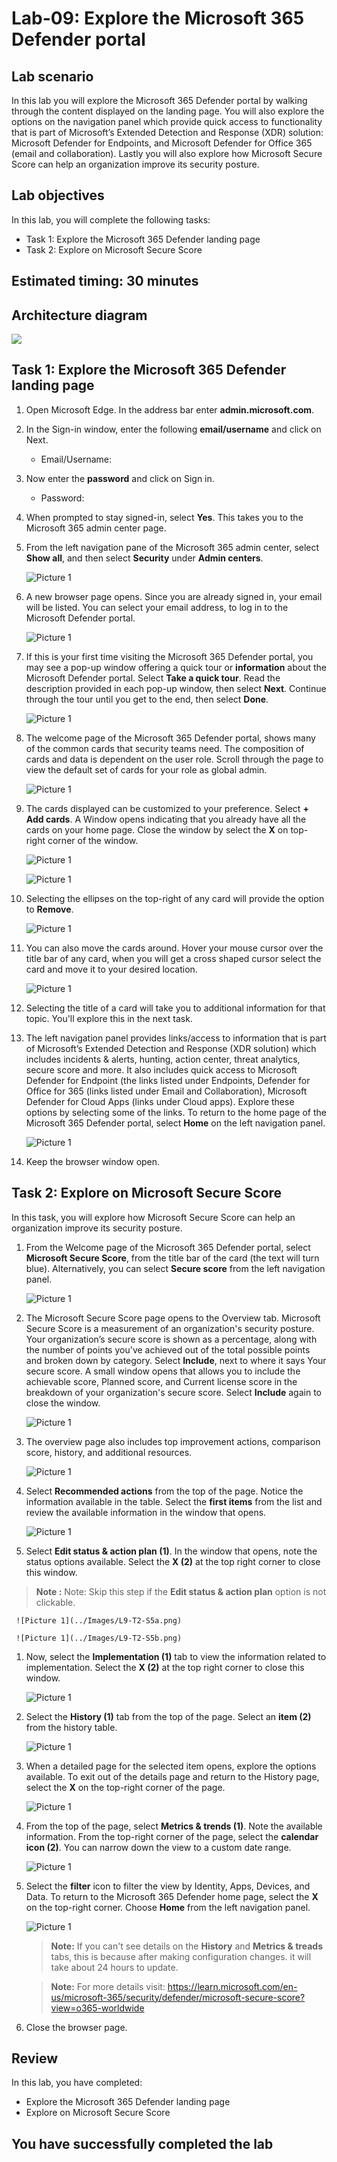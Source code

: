 # Lab-09: Explore the Microsoft 365 Defender portal

## Lab scenario
In this lab you will explore the Microsoft 365 Defender portal by walking through the content displayed on the landing page. You will also explore the options on the navigation panel which provide quick access to functionality that is part of Microsoft’s Extended Detection and Response (XDR) solution: Microsoft Defender for Endpoints, and Microsoft Defender for Office 365 (email and collaboration).  Lastly you will also explore how Microsoft Secure Score can help an organization improve its security posture.

## Lab objectives

In this lab, you will complete the following tasks:

+ Task 1: Explore the Microsoft 365 Defender landing page
+ Task 2: Explore on Microsoft Secure Score

## Estimated timing: 30 minutes

## Architecture diagram

![](../Images/sc900lab9.png)

## Task 1:  Explore the Microsoft 365 Defender landing page

1. Open Microsoft Edge. In the address bar enter **admin.microsoft.com**.

1. In the Sign-in window, enter the following **email/username** and click on Next.

    * Email/Username: <inject key="AzureAdUserEmail"></inject>

1. Now enter the **password** and click on Sign in.
   
   * Password: <inject key="AzureAdUserPassword"></inject>
  
1. When prompted to stay signed-in, select **Yes**. This takes you to the Microsoft 365 admin center page.

1. From the left navigation pane of the Microsoft 365 admin center, select **Show all**, and then select **Security** under **Admin centers**.

     ![Picture 1](../Images/L9-T1-S6.png)

1. A new browser page opens. Since you are already signed in, your email will be listed. You can select your email address, <inject key="AzureAdUserEmail"></inject> to log in to the Microsoft Defender portal. 

     ![Picture 1](../Images/L9-T1-S7.png)

1. If this is your first time visiting the Microsoft 365 Defender portal, you may see a pop-up window offering a quick tour or **information** about the Microsoft Defender portal. Select **Take a quick tour**. Read the description provided in each pop-up window, then select **Next**. Continue through the tour until you get to the end, then select **Done**.

     ![Picture 1](../Images/L9-T1-S8.png)

1. The welcome page of the Microsoft 365 Defender portal, shows many of the common cards that security teams need. The composition of cards and data is dependent on the user role. Scroll through the page to view the default set of cards for your role as global admin.

     ![Picture 1](../Images/L9-T1-S9.png)

1. The cards displayed can be customized to your preference.  Select **+ Add cards**. A Window opens indicating that you already have all the cards on your home page.  Close the window by select the **X** on top-right corner of the window.
   
     ![Picture 1](../Images/L9-T1-S10a.png)
   
     ![Picture 1](../Images/L9-T1-S10b.png)
   
1. Selecting the ellipses on the top-right of any card will provide the option to **Remove**.  

     ![Picture 1](../Images/L9-T1-S11.png)

1. You can also move the cards around. Hover your mouse cursor over the title bar of any card,  when you will get a cross shaped cursor select the card and move it to your desired location.
   
     ![Picture 1](../Images/sc900drag.png)

1. Selecting the title of a card will take you to additional information for that topic. You'll explore this in the next task.

1. The left navigation panel provides links/access to information that is part of Microsoft’s Extended Detection and Response (XDR solution) which includes incidents & alerts, hunting, action center, threat analytics, secure score and more.  It also includes quick access to Microsoft Defender for Endpoint (the links listed under Endpoints, Defender for Office for 365 (links listed under Email and Collaboration), Microsoft Defender for Cloud Apps (links under Cloud apps).  Explore these options by selecting some of the links.   To return to the home page of the Microsoft 365 Defender portal, select **Home** on the left navigation panel.

     ![Picture 1](../Images/L9-T1-S14.png)

1. Keep the browser window open.

## Task 2: Explore on Microsoft Secure Score

In this task, you will explore how Microsoft Secure Score can help an organization improve its security posture.

1. From the Welcome page of the Microsoft 365 Defender portal, select **Microsoft Secure Score**, from the title bar of the card (the text will turn blue).  Alternatively, you can select **Secure score** from the left navigation panel.
 
     ![Picture 1](../Images/L9-T2-S1.png)

1. The Microsoft Secure Score page opens to the Overview tab.  Microsoft Secure Score is a measurement of an organization's security posture. Your organization’s secure score is shown as a percentage, along with the number of points you've achieved out of the total possible points and broken down by category. Select **Include**, next to where it says Your secure score.  A small window opens that allows you to include the achievable score, Planned score, and Current license score in the breakdown of your organization's secure score.  Select  **Include** again to close the window.

     ![Picture 1](../Images/L9-T2-S2.png)

1. The overview page also includes top improvement actions, comparison score, history, and additional resources.

     ![Picture 1](../Images/L9-T2-S3.png)

1. Select **Recommended actions** from the top of the page. Notice the information available in the table. Select the **first items** from the list and review the available information in the window that opens.

     ![Picture 1](../Images/L9-T2-S4.png)

1. Select **Edit status & action plan (1)**. In the window that opens, note the status options available. Select the **X (2)** at the top right corner to close this window.

> **Note :** Note: Skip this step if the **Edit status & action plan** option is not clickable.

     ![Picture 1](../Images/L9-T2-S5a.png)

     ![Picture 1](../Images/L9-T2-S5b.png)

1. Now, select the **Implementation (1)** tab to view the information related to implementation. Select the **X (2)** at the top right corner to close this window.

     ![Picture 1](../Images/L9-T2-S6.png)

1. Select the **History (1)** tab from the top of the page. Select an **item (2)** from the history table. 

     ![Picture 1](../Images/L9-T2-S7.png)

1. When a detailed page for the selected item opens, explore the options available. To exit out of the details page and return to the History page, select the **X** on the top-right corner of the page.

     ![Picture 1](../Images/L9-T2-S8.png)

1. From the top of the page, select **Metrics & trends (1)**.  Note the available information. From the top-right corner of the page, select the **calendar icon (2)**. You can narrow down the view to a custom date range.

     ![Picture 1](../Images/L9-T2-S9.png)

1. Select the **filter** icon to filter the view by Identity, Apps, Devices, and Data. To return to the Microsoft 365 Defender home page, select the **X** on the top-right corner. Choose **Home** from the left navigation panel.

    ![Picture 1](../Images/L9-T2-S10.png)
    
    
    >**Note:** If you can't see details on the **History** and **Metrics & treads** tabs, this is because after making configuration changes. it will take about 24 hours to update.
    
    >**Note:** For more details visit: https://learn.microsoft.com/en-us/microsoft-365/security/defender/microsoft-secure-score?view=o365-worldwide
    
1. Close the browser page.

## Review
In this lab, you have completed:
- Explore the Microsoft 365 Defender landing page
- Explore on Microsoft Secure Score

## You have successfully completed the lab
